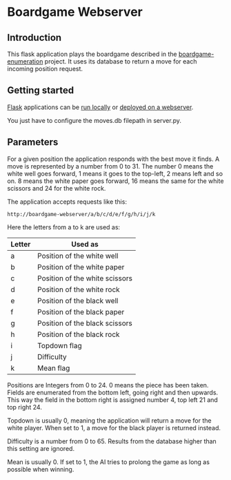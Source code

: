 Boardgame Webserver
====================

Introduction
------------

This flask application plays the boardgame described in the [boardgame-enumeration](../../../boardgame-enumeration) project. It uses its database to return a move for each incoming position request.

Getting started
---------------

[Flask](http://flask.pocoo.org) applications can be [run locally](http://flask.pocoo.org/docs/quickstart) or [deployed on a webserver](http://flask.pocoo.org/docs/deploying).

You just have to configure the moves.db filepath in server.py.

Parameters
----------

For a given position the application responds with the best move it finds. A move is represented by a number from 0 to 31. The number 0 means the white well goes forward, 1 means it goes to the top-left, 2 means left and so on. 8 means the white paper goes forward, 16 means the same for the white scissors and 24 for the white rock.

The application accepts requests like this:

    http://boardgame-webserver/a/b/c/d/e/f/g/h/i/j/k

Here the letters from a to k are used as:

| Letter | Used as                        |
|--------|--------------------------------|
| a      | Position of the white well     |
| b      | Position of the white paper    |
| c      | Position of the white scissors |
| d      | Position of the white rock     |
| e      | Position of the black well     |
| f      | Position of the black paper    |
| g      | Position of the black scissors |
| h      | Position of the black rock     |
| i      | Topdown flag                   |
| j      | Difficulty                     |
| k      | Mean flag                      |

Positions are Integers from 0 to 24. 0 means the piece has been taken. Fields are enumerated from the bottom left, going right and then upwards. This way the field in the bottom right is assigned number 4, top left 21 and top right 24.

Topdown is usually 0, meaning the application will return a move for the white player. When set to 1, a move for the black player is returned instead.

Difficulty is a number from 0 to 65. Results from the database higher than this setting are ignored.

Mean is usually 0. If set to 1, the AI tries to prolong the game as long as possible when winning.
